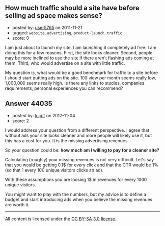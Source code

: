 ## How much traffic should a site have before selling ad space makes sense?

- posted by: [user5765](https://stackexchange.com/users/-1/5765-user5765) on 2011-11-21
- tagged: `website`, `advertising`, `product-launch`, `traffic`
- score: 0

I am just about to launch my site. I am launching it completely ad free. I am doing this for a few reasons. First, the site looks cleaner. Second, people may be more inclined to use the site if there aren't flashing ads coming at them. Third, who would advertise on a site with little traffic.

My question is, what would be a good benchmark for traffic to a site before I should start putting ads on the site. 100 view per month seems really low, 1,000,000 seems really high. Is there any links to studies, companies requirements, personal experiences you can recommend?


## Answer 44035

- posted by: [luigif](https://stackexchange.com/users/-1/21458-luigif) on 2012-11-04
- score: 2

I would address your question from a different perspective. I agree that without ads your site looks cleaner and more people will likely use it, but this has a cost for you. It is the missing advertising revenues.

So your question could be: **how much am I willing to pay for a cleaner site?**

Calculating (roughly) your missing revenues is not very difficult. Let's say that you would be getting 0.1$ for every click and that the CTR would be 1% (so that 1 every 100 unique visitors clicks an ad).

With these assumptions you are loosing 1$ in revenues for every 1000 unique visitors.

You might want to play with the numbers, but my advice is to define a budget and start introducing ads when you believe the missing revenues are worth it.



---

All content is licensed under the [CC BY-SA 3.0 license](https://creativecommons.org/licenses/by-sa/3.0/).
